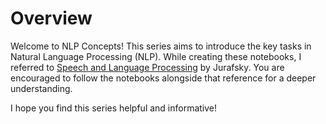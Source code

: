 # Overview

Welcome to NLP Concepts! This series aims to introduce the key tasks in Natural Language Processing (NLP). While creating these notebooks, I referred to [Speech and Language Processing](https://web.stanford.edu/~jurafsky/slp3/ed3book.pdf) by Jurafsky. You are encouraged to follow the notebooks alongside that reference for a deeper understanding.

I hope you find this series helpful and informative!
